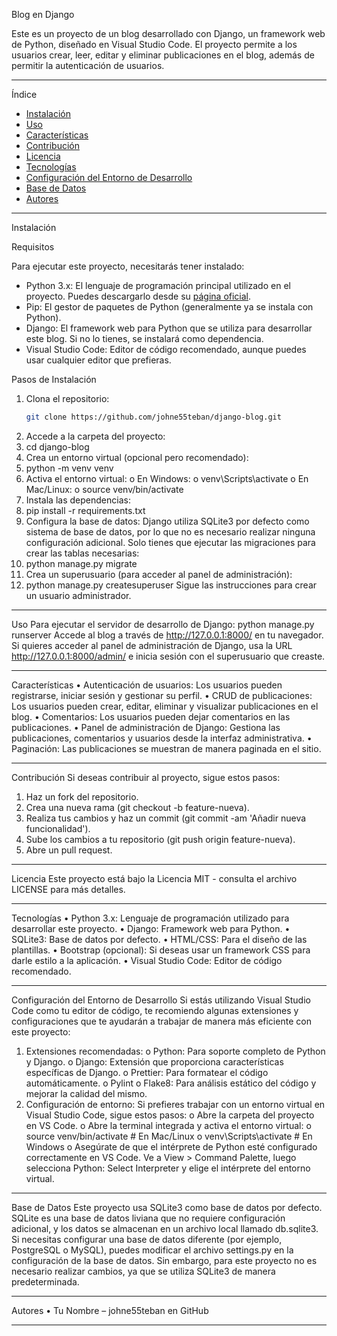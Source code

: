 
Blog en Django

Este es un proyecto de un blog desarrollado con Django, un framework web de Python, diseñado en Visual Studio Code. El proyecto permite a los usuarios crear, leer, editar y eliminar publicaciones en el blog, además de permitir la autenticación de usuarios.

---

Índice

- [Instalación](#instalación)
- [Uso](#uso)
- [Características](#características)
- [Contribución](#contribución)
- [Licencia](#licencia)
- [Tecnologías](#tecnologías)
- [Configuración del Entorno de Desarrollo](#configuración-del-entorno-de-desarrollo)
- [Base de Datos](#base-de-datos)
- [Autores](#autores)

---

 Instalación

 Requisitos

Para ejecutar este proyecto, necesitarás tener instalado:

- Python 3.x: El lenguaje de programación principal utilizado en el proyecto. Puedes descargarlo desde su [página oficial](https://www.python.org/).
- Pip: El gestor de paquetes de Python (generalmente ya se instala con Python).
- Django: El framework web para Python que se utiliza para desarrollar este blog. Si no lo tienes, se instalará como dependencia.
- Visual Studio Code: Editor de código recomendado, aunque puedes usar cualquier editor que prefieras.

 Pasos de Instalación

1. Clona el repositorio:
   ```bash
   git clone https://github.com/johne55teban/django-blog.git
2.	Accede a la carpeta del proyecto:
3.	cd django-blog
4.	Crea un entorno virtual (opcional pero recomendado):
5.	python -m venv venv
6.	Activa el entorno virtual:
o	En Windows: 
o	venv\Scripts\activate
o	En Mac/Linux: 
o	source venv/bin/activate
7.	Instala las dependencias:
8.	pip install -r requirements.txt
9.	Configura la base de datos: Django utiliza SQLite3 por defecto como sistema de base de datos, por lo que no es necesario realizar ninguna configuración adicional. Solo tienes que ejecutar las migraciones para crear las tablas necesarias:
10.	python manage.py migrate
11.	Crea un superusuario (para acceder al panel de administración):
12.	python manage.py createsuperuser
Sigue las instrucciones para crear un usuario administrador.
________________________________________
Uso
Para ejecutar el servidor de desarrollo de Django:
python manage.py runserver
Accede al blog a través de http://127.0.0.1:8000/ en tu navegador.
Si quieres acceder al panel de administración de Django, usa la URL http://127.0.0.1:8000/admin/ e inicia sesión con el superusuario que creaste.
________________________________________
Características
•	Autenticación de usuarios: Los usuarios pueden registrarse, iniciar sesión y gestionar su perfil.
•	CRUD de publicaciones: Los usuarios pueden crear, editar, eliminar y visualizar publicaciones en el blog.
•	Comentarios: Los usuarios pueden dejar comentarios en las publicaciones.
•	Panel de administración de Django: Gestiona las publicaciones, comentarios y usuarios desde la interfaz administrativa.
•	Paginación: Las publicaciones se muestran de manera paginada en el sitio.
________________________________________
Contribución
Si deseas contribuir al proyecto, sigue estos pasos:
1.	Haz un fork del repositorio.
2.	Crea una nueva rama (git checkout -b feature-nueva).
3.	Realiza tus cambios y haz un commit (git commit -am 'Añadir nueva funcionalidad').
4.	Sube los cambios a tu repositorio (git push origin feature-nueva).
5.	Abre un pull request.
________________________________________
Licencia
Este proyecto está bajo la Licencia MIT - consulta el archivo LICENSE para más detalles.
________________________________________
Tecnologías
•	Python 3.x: Lenguaje de programación utilizado para desarrollar este proyecto.
•	Django: Framework web para Python.
•	SQLite3: Base de datos por defecto.
•	HTML/CSS: Para el diseño de las plantillas.
•	Bootstrap (opcional): Si deseas usar un framework CSS para darle estilo a la aplicación.
•	Visual Studio Code: Editor de código recomendado.
________________________________________
Configuración del Entorno de Desarrollo
Si estás utilizando Visual Studio Code como tu editor de código, te recomiendo algunas extensiones y configuraciones que te ayudarán a trabajar de manera más eficiente con este proyecto:
1.	Extensiones recomendadas:
o	Python: Para soporte completo de Python y Django.
o	Django: Extensión que proporciona características específicas de Django.
o	Prettier: Para formatear el código automáticamente.
o	Pylint o Flake8: Para análisis estático del código y mejorar la calidad del mismo.
2.	Configuración de entorno: Si prefieres trabajar con un entorno virtual en Visual Studio Code, sigue estos pasos:
o	Abre la carpeta del proyecto en VS Code.
o	Abre la terminal integrada y activa el entorno virtual: 
o	source venv/bin/activate  # En Mac/Linux
o	venv\Scripts\activate  # En Windows
o	Asegúrate de que el intérprete de Python esté configurado correctamente en VS Code. Ve a View > Command Palette, luego selecciona Python: Select Interpreter y elige el intérprete del entorno virtual.
________________________________________
Base de Datos
Este proyecto usa SQLite3 como base de datos por defecto. SQLite es una base de datos liviana que no requiere configuración adicional, y los datos se almacenan en un archivo local llamado db.sqlite3.
Si necesitas configurar una base de datos diferente (por ejemplo, PostgreSQL o MySQL), puedes modificar el archivo settings.py en la configuración de la base de datos. Sin embargo, para este proyecto no es necesario realizar cambios, ya que se utiliza SQLite3 de manera predeterminada.
________________________________________
Autores
•	Tu Nombre – johne55teban en GitHub
________________________________________
